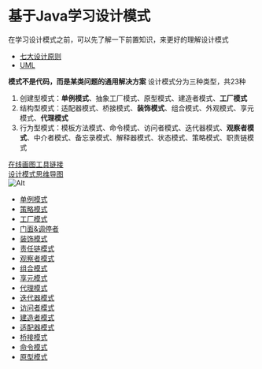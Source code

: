 # 基于Java学习设计模式

在学习设计模式之前，可以先了解一下前置知识，来更好的理解设计模式
- [七大设计原则](设计模式/七大设计原则/)
- [UML](设计模式/UML/)

**模式不是代码，而是某类问题的通用解决方案**
设计模式分为三种类型，共23种
1. 创建型模式：**单例模式**、抽象工厂模式、原型模式、建造者模式、**工厂模式**
2. 结构型模式：适配器模式、桥接模式、**装饰模式**、组合模式、外观模式、享元模式、**代理模式**
3. 行为型模式：模板方法模式、命令模式、访问者模式、迭代器模式、**观察者模式**、中介者模式、备忘录模式、解释器模式、状态模式、策略模式、职责链模式

[在线画图工具链接](https://www.processon.com/i/5e0d9502e4b02086237ce4f8)       
[设计模式思维导图](https://www.processon.com/view/link/5ef0a2eb6376891e81df6c6e)      
![Alt](http://assets.processon.com/chart_image/5ee4e82de0b34d4dba39164d.png)     

- [单例模式](设计模式/单例模式/)
- [策略模式](设计模式/策略模式/)
- [工厂模式](设计模式/工厂模式/)
- [门面&调停者](设计模式/门面&调停者/)
- [装饰模式](设计模式/装饰模式/)
- [责任链模式](设计模式/责任链模式/)
- [观察者模式](设计模式/观察者模式/)
- [组合模式](设计模式/组合模式/)
- [享元模式](设计模式/享元模式/)
- [代理模式](设计模式/代理模式/)
- [迭代器模式](设计模式/迭代器模式/)
- [访问者模式](设计模式/访问者模式/)
- [建造者模式](设计模式/建造者模式/)
- [适配器模式](设计模式/适配器模式/)
- [桥接模式](设计模式/桥接模式/)
- [命令模式](设计模式/命令模式/)
- [原型模式](设计模式/原型模式/)

